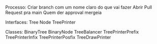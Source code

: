 Processo:
Criar branch com um nome claro do que vai fazer
Abrir Pull Request pra main
Quem der approval mergeia

Interfaces:
Tree
Node
TreePrinter

Classes:
BinaryTree
BinaryNode
TreeBalancer
TreePrinterPrefix
TreePrinterInfix
TreePrinterPosfix
TreeDrawPrinter
